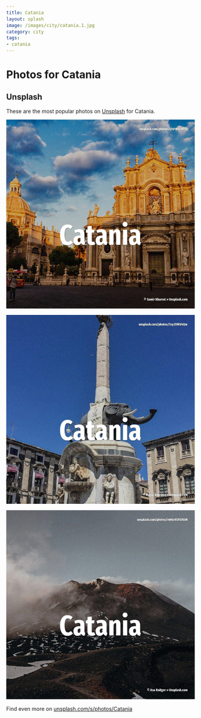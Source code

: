 ```yaml
---
title: Catania
layout: splash
image: /images/city/catania.1.jpg
category: city
tags:
- catania
---
```

# Photos for Catania

## Unsplash

These are the most popular photos on [Unsplash](https://unsplash.com) for Catania.

![Catania](/images/city/catania.1.jpg)

![Catania](/images/city/catania.2.jpg)

![Catania](/images/city/catania.3.jpg)

Find even more on [unsplash.com/s/photos/Catania](https://unsplash.com/s/photos/Catania)